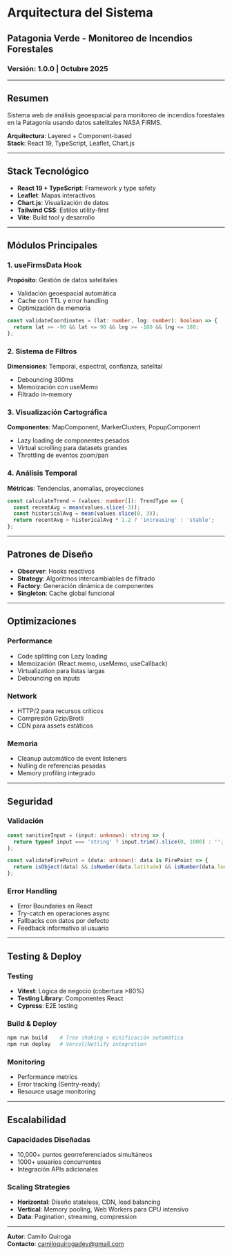 # Arquitectura del Sistema

## Patagonia Verde - Monitoreo de Incendios Forestales

### Versión: 1.0.0 | Octubre 2025

---

## Resumen

Sistema web de análisis geoespacial para monitoreo de incendios forestales en la Patagonia usando datos satelitales NASA FIRMS.

**Arquitectura**: Layered + Component-based  
**Stack**: React 19, TypeScript, Leaflet, Chart.js

---

## Stack Tecnológico

- **React 19 + TypeScript**: Framework y type safety
- **Leaflet**: Mapas interactivos 
- **Chart.js**: Visualización de datos
- **Tailwind CSS**: Estilos utility-first
- **Vite**: Build tool y desarrollo

---

## Módulos Principales

### 1. useFirmsData Hook
**Propósito**: Gestión de datos satelitales
- Validación geoespacial automática
- Cache con TTL y error handling
- Optimización de memoria

```typescript
const validateCoordinates = (lat: number, lng: number): boolean => {
  return lat >= -90 && lat <= 90 && lng >= -180 && lng <= 180;
};
```

### 2. Sistema de Filtros
**Dimensiones**: Temporal, espectral, confianza, satelital
- Debouncing 300ms
- Memoización con useMemo
- Filtrado in-memory

### 3. Visualización Cartográfica
**Componentes**: MapComponent, MarkerClusters, PopupComponent
- Lazy loading de componentes pesados
- Virtual scrolling para datasets grandes
- Throttling de eventos zoom/pan

### 4. Análisis Temporal
**Métricas**: Tendencias, anomalías, proyecciones
```typescript
const calculateTrend = (values: number[]): TrendType => {
  const recentAvg = mean(values.slice(-3));
  const historicalAvg = mean(values.slice(0, 3));
  return recentAvg > historicalAvg * 1.2 ? 'increasing' : 'stable';
};
```

---

## Patrones de Diseño

- **Observer**: Hooks reactivos
- **Strategy**: Algoritmos intercambiables de filtrado
- **Factory**: Generación dinámica de componentes
- **Singleton**: Cache global funcional

---

## Optimizaciones

### Performance
- Code splitting con Lazy loading
- Memoización (React.memo, useMemo, useCallback)
- Virtualization para listas largas
- Debouncing en inputs

### Network
- HTTP/2 para recursos críticos
- Compresión Gzip/Brotli
- CDN para assets estáticos

### Memoria
- Cleanup automático de event listeners
- Nulling de referencias pesadas
- Memory profiling integrado

---

## Seguridad

### Validación
```typescript
const sanitizeInput = (input: unknown): string => {
  return typeof input === 'string' ? input.trim().slice(0, 1000) : '';
};

const validateFirePoint = (data: unknown): data is FirePoint => {
  return isObject(data) && isNumber(data.latitude) && isNumber(data.longitude);
};
```

### Error Handling
- Error Boundaries en React
- Try-catch en operaciones async
- Fallbacks con datos por defecto
- Feedback informativo al usuario

---

## Testing & Deploy

### Testing
- **Vitest**: Lógica de negocio (cobertura >80%)
- **Testing Library**: Componentes React
- **Cypress**: E2E testing

### Build & Deploy
```bash
npm run build    # Tree shaking + minificación automática
npm run deploy   # Vercel/Netlify integration
```

### Monitoring
- Performance metrics
- Error tracking (Sentry-ready)
- Resource usage monitoring

---

## Escalabilidad

### Capacidades Diseñadas
- 10,000+ puntos georreferenciados simultáneos
- 1000+ usuarios concurrentes
- Integración APIs adicionales

### Scaling Strategies
- **Horizontal**: Diseño stateless, CDN, load balancing
- **Vertical**: Memory pooling, Web Workers para CPU intensivo
- **Data**: Pagination, streaming, compression

---

**Autor**: Camilo Quiroga  
**Contacto**: camiloquirogadev@gmail.com